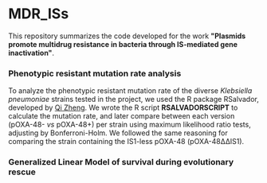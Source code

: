 # MDR_ISs

This repository summarizes the code developed for the work **"Plasmids promote multidrug resistance in bacteria through IS-mediated gene inactivation"**.

### Phenotypic resistant mutation rate analysis

To analyze the phenotypic resistant mutation rate of the diverse *Klebsiella pneumoniae* strains tested in the project, we used the R package RSalvador, developed by [Qi Zheng](https://academic.oup.com/g3journal/article/7/12/3849/6027424). We wrote the R script **RSALVADORSCRIPT** to calculate the mutation rate, and later compare between each version (pOXA-48- *vs* pOXA-48+) per strain using maximum likelihood ratio tests, adjusting by Bonferroni-Holm. We followed the same reasoning for comparing the strain containing the IS1-less pOXA-48 (pOXA-48ΔΔIS1).

### Generalized Linear Model of survival during evolutionary rescue
